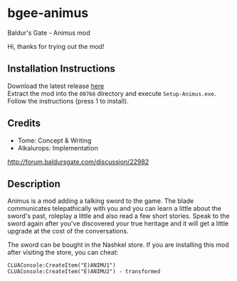# bgee-animus
Baldur's Gate - Animus mod

Hi, thanks for trying out the mod!

## Installation Instructions

Download the latest release [here](https://github.com/BartVanBeurden/bgee-animus/releases/download/1.1/Animus.1.1.zip)  
Extract the mod into the `00766` directory and execute `Setup-Animus.exe`.  
Follow the instructions (press 1 to install).

## Credits

- Tome: Concept & Writing
- Alkalurops: Implementation

http://forum.baldursgate.com/discussion/22982
	
## Description

Animus is a mod adding a talking sword to the game. The blade communicates telepathically with you and you can learn a little about the sword's past, roleplay a little and also read a few short stories. Speak to the sword again after you've discovered your true heritage and it will get a little upgrade at the cost of the conversations.

The sword can be bought in the Nashkel store.
If you are installing this mod after visiting the store, you can cheat:

    CLUAConsole:CreateItem("E)ANIMU1")
    CLUAConsole:CreateItem("E)ANIMU2") - transformed
